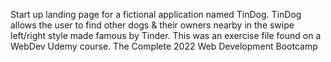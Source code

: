Start up landing page for a fictional application named TinDog. TinDog allows the user to find other dogs & their owners nearby in the swipe left/right style made famous by Tinder. This was an exercise file found on a WebDev Udemy course.
The Complete 2022 Web Development Bootcamp
